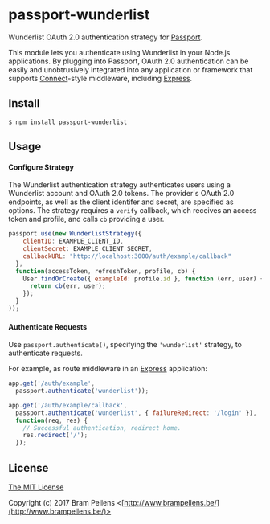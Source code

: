 # passport-wunderlist

Wunderlist OAuth 2.0 authentication strategy for [Passport](http://passportjs.org/).

This module lets you authenticate using Wunderlist in your Node.js applications.
By plugging into Passport, OAuth 2.0 authentication can be easily and
unobtrusively integrated into any application or framework that supports
[Connect](http://www.senchalabs.org/connect/)-style middleware, including
[Express](http://expressjs.com/).

## Install

    $ npm install passport-wunderlist

## Usage

#### Configure Strategy

The Wunderlist authentication strategy authenticates users using a Wunderlist
account and OAuth 2.0 tokens.  The provider's OAuth 2.0 endpoints, as well as
the client identifer and secret, are specified as options.  The strategy
requires a `verify` callback, which receives an access token and profile,
and calls `cb` providing a user.

```js
passport.use(new WunderlistStrategy({
    clientID: EXAMPLE_CLIENT_ID,
    clientSecret: EXAMPLE_CLIENT_SECRET,
    callbackURL: "http://localhost:3000/auth/example/callback"
  },
  function(accessToken, refreshToken, profile, cb) {
    User.findOrCreate({ exampleId: profile.id }, function (err, user) {
      return cb(err, user);
    });
  }
));
```

#### Authenticate Requests

Use `passport.authenticate()`, specifying the `'wunderlist'` strategy, to
authenticate requests.

For example, as route middleware in an [Express](http://expressjs.com/)
application:

```js
app.get('/auth/example',
  passport.authenticate('wunderlist'));

app.get('/auth/example/callback',
  passport.authenticate('wunderlist', { failureRedirect: '/login' }),
  function(req, res) {
    // Successful authentication, redirect home.
    res.redirect('/');
  });
```

## License

[The MIT License](http://opensource.org/licenses/MIT)

Copyright (c) 2017 Bram Pellens <[http://www.brampellens.be/](http://www.brampellens.be/)>